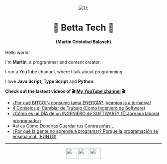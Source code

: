 <!-- Title and short presentation -->
<p align="center"><img alt="{};" src="https://yt3.ggpht.com/a/AATXAJwgLOMFmMyOY3EJbb0lkf3lynGR_1r6A6QL78ZY=s88-c-k-c0x00ffffff-no-rj"></p>
<h1 align="center">🤘 Betta Tech 🤘</h1>
<h4 align="center">(Martin Cristobal Balasch)</h4>

<!-- small paragraphs -->
Hello world!

I'm **Martin**, a programmer and content creator.

I run a YouTube channel, where I talk about programming.

I love **Java Script**, **Type Script** and **Python**.

**Check out the lastest videos of 🎬 [My YouTube channel](https://youtube.com/c/BettaTech) 🎬**
<!-- YouTube workflow implementation using this repository: https://github.com/gautamkrishnar/blog-post-workflow -->

<!-- YOUTUBE:START -->
- [¿Por qué BITCOIN consume tanta ENERGÍA? ¡Veamos la alternativa!](https://www.youtube.com/watch?v=Rdcv7tJGAtU)
- [4 Consejos al Cambiar de Trabajo (Como Ingeniero de Software)](https://www.youtube.com/watch?v=X8kigoBPVVs)
- [¿Cómo es un DÍA de un INGENIERO de SOFTWARE? (🗓 Jornada laboral programador)](https://www.youtube.com/watch?v=KwqQ5zRCuJ0)
- [Así es Cómo Deberías Guardar tus Contraseñas...](https://www.youtube.com/watch?v=I2pblc9FdmI)
- [¿Por qué la gente no aprende a programar? Porque la programación se enseña mal. ¡PUNTO!](https://www.youtube.com/watch?v=kTX7smcwfeo)
<!-- YOUTUBE:END -->

---
 
<!-- Social media icons section -->
<p align="center">
  <a href="https://twitter.com/bettatech"><img src="https://www.flaticon.es/svg/static/icons/svg/733/733579.svg" width="35px"></a>
  <a href="https://www.youtube.com/c/BettaTech"><img src="https://www.flaticon.es/svg/static/icons/svg/1384/1384060.svg" width="35px"></a>
  <a href="https://instagram.com/betta_tech"><img src="https://www.flaticon.es/svg/static/icons/svg/733/733558.svg" width="35px"></a>
</p>

<!-- Thanks to https:flaticon.es for providing all the icons used in this README.md file>
